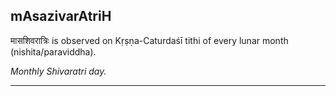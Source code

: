 ## mAsazivarAtriH
मासशिवरात्रिः is observed on Kṛṣṇa-Caturdaśī tithi of every lunar month (nishita/paraviddha).

_Monthly Shivaratri day._

---
